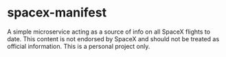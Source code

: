 # spacex-manifest
A simple microservice acting as a source of info on all SpaceX flights to date. This content is not endorsed by SpaceX and should not be treated as official information. This is a personal project only.
